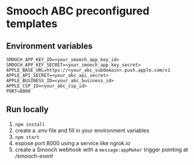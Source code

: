 # Smooch ABC preconfigured templates

## Environment variables

```
SMOOCH_APP_KEY_ID=<your_smooch_app_key_id>
SMOOCH_APP_KEY_SECRET=<your_smooch_app_key_secret>
APPLE_BASE_URL=https://<your_abc_subdomain>.push.apple.com/v1
APPLE_API_SECRET=<your_abc_api_secret>
APPLE_BUSINESS_ID=<your_abc_business_id>
APPLE_CSP_ID=<your_abc_csp_id>
PORT=8000
```

## Run locally
1. `npm install`
2. create a _.env_ file and fill in your environment variables
3. `npm start`
4. expose port 8000 using a service like ngrok.io
5. create a Smooch webhook with a `message:appMaker` trigger pointing at _/smooch-event_
